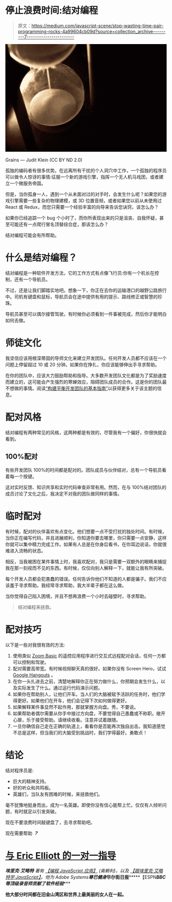 # 停止浪费时间:结对编程

> 原文：<https://medium.com/javascript-scene/stop-wasting-time-pair-programming-rocks-4a99604cb09d?source=collection_archive---------7----------------------->

![](img/ffaf2844266482d957f3c6fc75b497f5.png)

Grains — Judit Klein (CC BY ND 2.0)

孤独的编码者有很多优势。在远离所有干扰的个人洞穴中工作，一个孤独的程序员可以做令人惊讶的事情:征服一个新的游戏引擎，指挥一个无人机马戏团，或者建立一个微服务帝国。

但是，当你孤身一人，遇到一个从未面对过的对手时，会发生什么呢？如果您的游戏引擎需要一些复杂的物理建模，或 3D 位置音频，或者如果您以前从未使用过 React 或 Redux，而您只需要一个经验丰富的向导来告诉您诀窍，该怎么办？

如果你已经追踪一个 bug 个小时了，而你所表现出来的只是沮丧、自我怀疑，甚至可能还有一点爬行冒名顶替综合症，那该怎么办？

结对编程可能会有所帮助。

# 什么是结对编程？

结对编程是一种软件开发方法，它的工作方式有点像飞行员:你有一个机长在控制，还有一个导航员。

不过，还是让我们脚踏实地吧。想象一下，你正在去你的运输港口的越野公路旅行中。司机有键盘和鼠标，导航员会在途中提供有用的提示、路线修正或智慧的珍珠。

导航员甚至可以偶尔接管驾驶。有时候你必须看到一件事被完成，然后你才能明白如何去做。

# 师徒文化

我坚信应该用根深蒂固的导师文化来建立开发团队。任何开发人员都不应该在一个问题上停留超过 10 或 20 分钟。如果你在挣扎，你应该能够伸出手寻求帮助。

在你的团队中，应该大力鼓励帮助和指导。大多数开发团队文化都是为了奖励速度而建立的，这可能会产生强烈的寒蝉效应，阻碍团队成员的合作。这是你的团队最不想做的事情。阅读[“构建平衡开发团队的基本指南”](/javascript-scene/the-essential-guide-to-building-balanced-development-teams-b051a62acc80)以获得更多关于该主题的信息。

# 配对风格

结对编程有两种常见的风格，这两种都是有效的，尽管我有一个偏好，你很快就会看到。

## 100%配对

有些开发团队 100%的时间都是配对的。团队成员与伙伴结对，总有一个导航员看着每一个按键。

这对实时反馈、知识共享和实时代码审查非常有用。然而，在与 100%结对团队的成员讨论了文化之后，我决定不对我的团队做同样的事情。

# 临时配对

有时候，配对的伙伴喜欢有点变化。他们想要一点不受打扰的独处时间。有时候，当你正在编写代码，并且进展顺利，你知道你要去哪里，你只需要一点安静，这样你就可以集中精力完成工作。如果有人总是在你身后看书，在你耳边说话，你就很难进入流畅的状态。

相反，当我被困在某件事情上时，我喜欢配对，我只是需要一双额外的眼睛来捕捉我在那一刻视而不见的东西。有时候，仅仅向别人解释一下，就能让我有所突破。

每个开发人员都会犯愚蠢的错误。任何告诉你他们不知道的人都是骗子。我们不应该羞于寻求帮助。我经常寻求帮助，我大半辈子都在这么做。

当你觉得自己陷入困境，并且不想再浪费一个小时去碰壁时，寻求帮助。

> 结对编程来拯救。

# 配对技巧

以下是一些对我很有效的方法:

1.  使用类似 [Zoom Basic](https://zoom.us/pricing) 的遥控应用程序进行交互式远程配对会话，任何一方都可以控制和驾驶。
2.  配对需要高带宽。有时候视频聊天真的很好。如果你没有 Screen Hero，试试 [Google Hangouts](https://hangouts.google.com/) 。
3.  在你一头扎进去之前，清楚地解释你正在努力做什么，你预期会发生什么，以及实际发生了什么。通过运行代码演示问题。
4.  如果你在帮助别人，让他们开车。当人们的大脑被赋予活跃的任务时，他们学得更好。如果他们在开车，他们会记得下次如何做得更好。
5.  如果解释某件事显然不起作用，那就掌握方向盘。秀，不要说。
6.  如果帮助者偶尔需要从你手中接过方向盘，不要觉得自己愚蠢或不称职。敞开心扉，乐于接受帮助。请继续收看。注意并试着跟随。
7.  一旦你确信自己走在正确的轨道上，看看你是否能再次独自出击。我知道感觉不总是这样，但当我们的大脑受到挑战时，我们学得最好。勇敢点！

# 结论

结对程序员是:

*   巨大的精神支持。
*   好的听众和共鸣板。
*   英雄们，当队友有困难的时候，来拯救他们。

毫不犹豫地挺身而出，成为一名英雄。即使你没有信心能帮上忙。仅仅有人倾听问题，有时就足以引发突破。

现在不要浪费时间敲键盘了，去寻求帮助吧。

现在需要帮助 ***？***

# [与 Eric Elliott 的一对一指导](/javascript-scene/what-s-better-than-a-college-degree-mentorship-e22de630601a)

***埃里克·艾略特*** *著有* [*【编程 JavaScript 应用】*](http://pjabook.com) *(奥赖利)，以及* [*【跟埃里克·艾略特学 JavaScript】*](http://ericelliottjs.com/product/lifetime-access-pass/)*。他为 Adobe Systems******尊巴健身*******华尔街日报*******【ESPN*******BBC****等顶级录音师贡献了软件经验******

**他大部分时间都在旧金山湾区和世界上最美丽的女人在一起。**